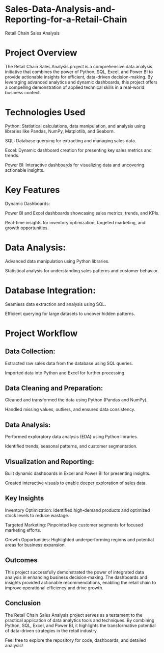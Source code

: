 # Sales-Data-Analysis-and-Reporting-for-a-Retail-Chain
 Retail Chain Sales Analysis

# Project Overview

The Retail Chain Sales Analysis project is a comprehensive data analysis initiative that combines the power of Python, SQL, Excel, and Power BI to provide actionable insights for efficient, data-driven decision-making. By leveraging advanced analytics and dynamic dashboards, this project offers a compelling demonstration of applied technical skills in a real-world business context.

# Technologies Used

Python: Statistical calculations, data manipulation, and analysis using libraries like Pandas, NumPy, Matplotlib, and Seaborn.

SQL: Database querying for extracting and managing sales data.

Excel: Dynamic dashboard creation for presenting key sales metrics and trends.

Power BI: Interactive dashboards for visualizing data and uncovering actionable insights.

# Key Features

Dynamic Dashboards:

Power BI and Excel dashboards showcasing sales metrics, trends, and KPIs.

Real-time insights for inventory optimization, targeted marketing, and growth opportunities.

# Data Analysis:

Advanced data manipulation using Python libraries.

Statistical analysis for understanding sales patterns and customer behavior.

# Database Integration:

Seamless data extraction and analysis using SQL.

Efficient querying for large datasets to uncover hidden patterns.

# Project Workflow

## Data Collection:

Extracted raw sales data from the database using SQL queries.

Imported data into Python and Excel for further processing.

## Data Cleaning and Preparation:

Cleaned and transformed the data using Python (Pandas and NumPy).

Handled missing values, outliers, and ensured data consistency.

##  Data Analysis:

Performed exploratory data analysis (EDA) using Python libraries.

Identified trends, seasonal patterns, and customer segmentation.

## Visualization and Reporting:

Built dynamic dashboards in Excel and Power BI for presenting insights.

Created interactive visuals to enable deeper exploration of sales data.

## Key Insights

Inventory Optimization: Identified high-demand products and optimized stock levels to reduce wastage.

Targeted Marketing: Pinpointed key customer segments for focused marketing efforts.

Growth Opportunities: Highlighted underperforming regions and potential areas for business expansion.

## Outcomes

This project successfully demonstrated the power of integrated data analysis in enhancing business decision-making. The dashboards and insights provided actionable recommendations, enabling the retail chain to improve operational efficiency and drive growth.

## Conclusion

The Retail Chain Sales Analysis project serves as a testament to the practical application of data analytics tools and techniques. By combining Python, SQL, Excel, and Power BI, it highlights the transformative potential of data-driven strategies in the retail industry.

Feel free to explore the repository for code, dashboards, and detailed analysis!



